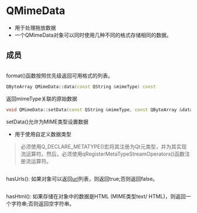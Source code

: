 # QMimeData

- 用于处理拖放数据
- 一个QMimeData对象可以同时使用几种不同的格式存储相同的数据。

## 成员

```c++
```

format()函数按照优先级返回可用格式的列表。

```c++
QByteArray QMimeData::data(const QString &mimeType) const
```

返回mimeType关联的原始数据

```c++
void QMimeData::setData(const QString &mimeType, const QByteArray &data)
```

setData()允许为MIME类型设置数据

- 用于使用自定义数据类型

> 必须使用Q_DECLARE_METATYPE()宏将其注册为Qt元类型，并为其实现流运算符。然后，必须使用qRegisterMetaTypeStreamOperators()函数注册流运算符。

```c++
```

hasUrls(): 如果对象可以返回[url](http-url-and-uri.md)列表，则返回true;否则返回false。

```c++
```

hasHtml(): 如果存储在对象中的数据是HTML (MIME类型text/ HTML)，则返回一个字符串;否则返回空字符串。